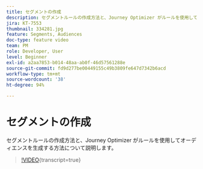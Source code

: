 ```yaml
---
title: セグメントの作成
description: セグメントルールの作成方法と、Journey Optimizer がルールを使用してオーディエンスを生成する方法について説明します。
jira: KT-7553
thumbnail: 334281.jpg
feature: Segments, Audiences
doc-type: feature video
team: PM
role: Developer, User
level: Beginner
exl-id: a2aa7853-b014-48aa-ab0f-46d57561288e
source-git-commit: fd9d277be00449155c49b3809fe647d7342b6acd
workflow-type: tm+mt
source-wordcount: '38'
ht-degree: 94%

---
```


# セグメントの作成

セグメントルールの作成方法と、Journey Optimizer がルールを使用してオーディエンスを生成する方法について説明します。

>[!VIDEO](https://video.tv.adobe.com/v/334281?quality=12&learn=on){transcript=true}
